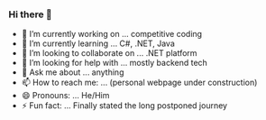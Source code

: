 ### Hi there 👋



- 🔭 I’m currently working on ... competitive coding 
- 🌱 I’m currently learning ... C#, .NET, Java
- 👯 I’m looking to collaborate on ... .NET platform
- 🤔 I’m looking for help with ... mostly backend tech
- 💬 Ask me about ... anything
- 📫 How to reach me: ... (personal webpage under construction)
- 😄 Pronouns: ... He/Him
- ⚡ Fun fact: ... Finally stated the long postponed journey 

